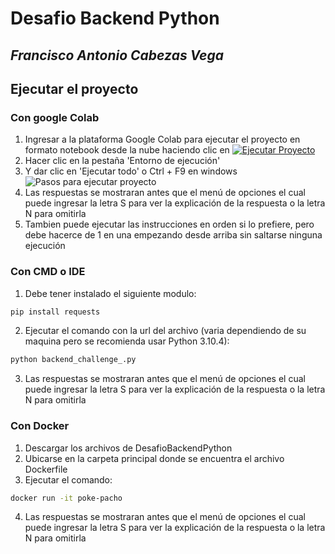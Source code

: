 # Desafio Backend Python

## _Francisco Antonio Cabezas Vega_

## Ejecutar el proyecto

### Con google Colab

1. Ingresar a la plataforma Google Colab para ejecutar el proyecto en formato notebook desde la nube haciendo clic en [![Ejecutar Proyecto](https://colab.research.google.com/assets/colab-badge.svg)](https://colab.research.google.com/github/frank14/DesafioBackendPython/blob/main/Backend_Challenge_.ipynb)
2. Hacer clic en la pestaña 'Entorno de ejecución'
3. Y dar clic en 'Ejecutar todo' o Ctrl + F9 en windows
![Pasos para ejecutar proyecto](https://i.ibb.co/Y3F9s5n/Ejecutar-Google-Colab.png)
4. Las respuestas se mostraran antes que el menú de opciones el cual puede ingresar la letra S para ver la explicación de la respuesta o la letra N para omitirla
5. Tambien puede ejecutar las instrucciones en orden si lo prefiere, pero debe hacerce de 1 en una empezando desde arriba sin saltarse ninguna ejecución

### Con CMD o IDE

1. Debe tener instalado el siguiente modulo:
```sh
pip install requests
```
2. Ejecutar el comando con la url del archivo (varia dependiendo de su maquina pero se recomienda usar Python 3.10.4):
```sh
python backend_challenge_.py
```
3. Las respuestas se mostraran antes que el menú de opciones el cual puede ingresar la letra S para ver la explicación de la respuesta o la letra N para omitirla

### Con Docker

1. Descargar los archivos de DesafioBackendPython
2. Ubicarse en la carpeta principal donde se encuentra el archivo Dockerfile
3. Ejecutar el comando:
```sh
docker run -it poke-pacho
```
4. Las respuestas se mostraran antes que el menú de opciones el cual puede ingresar la letra S para ver la explicación de la respuesta o la letra N para omitirla
